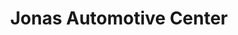 ---
title: "Jonas Automotive Center"
url: /bloomfield/jonas-automotive-center/
shop: Autowerkstatt
---